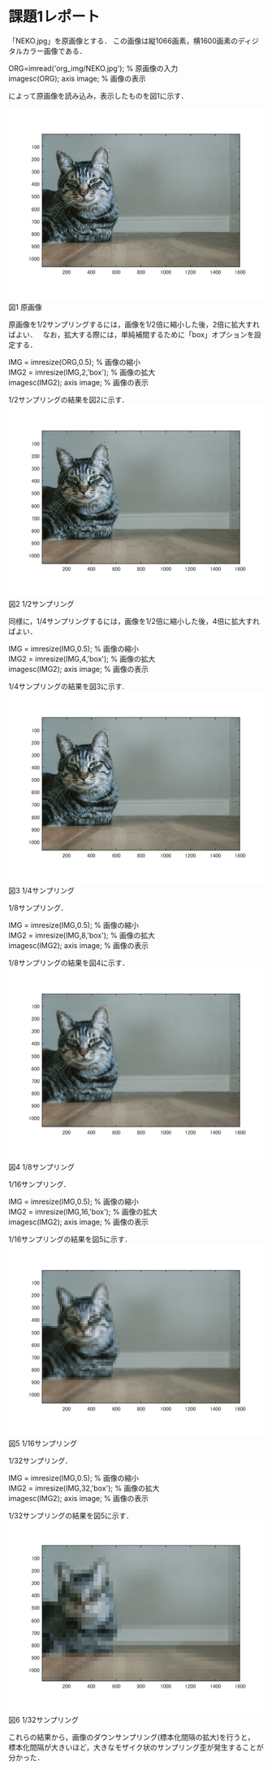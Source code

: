 # 課題1レポート

「NEKO.jpg」を原画像とする．
この画像は縦1066画素，横1600画素のディジタルカラー画像である．

ORG=imread('org_img/NEKO.jpg'); % 原画像の入力  
imagesc(ORG); axis image; % 画像の表示  

によって原画像を読み込み，表示したものを図1に示す．

![図1 原画像](https://github.com/tainak/lecture_image_processing/blob/master/repo_img/kadai1_0.png)  
図1 原画像  

原画像を1/2サンプリングするには，画像を1/2倍に縮小した後，2倍に拡大すればよい．  
なお，拡大する際には，単純補間するために「box」オプションを設定する．  

IMG = imresize(ORG,0.5); % 画像の縮小  
IMG2 = imresize(IMG,2,'box'); % 画像の拡大  
imagesc(IMG2); axis image; % 画像の表示  

1/2サンプリングの結果を図2に示す．  
![図2 1/2サンプリング](https://github.com/tainak/lecture_image_processing/blob/master/repo_img/kadai1_1.png)  
図2 1/2サンプリング  

同様に，1/4サンプリングするには，画像を1/2倍に縮小した後，4倍に拡大すればよい．  

IMG = imresize(IMG,0.5); % 画像の縮小  
IMG2 = imresize(IMG,4,'box'); % 画像の拡大  
imagesc(IMG2); axis image; % 画像の表示  

1/4サンプリングの結果を図3に示す.  
![図3 1/4サンプリング](https://github.com/tainak/lecture_image_processing/blob/master/repo_img/kadai1_2.png)  
図3 1/4サンプリング  

1/8サンプリング．  

IMG = imresize(IMG,0.5); % 画像の縮小  
IMG2 = imresize(IMG,8,'box'); % 画像の拡大  
imagesc(IMG2); axis image; % 画像の表示  

1/8サンプリングの結果を図4に示す．  
![図4 1/8サンプリング](https://github.com/tainak/lecture_image_processing/blob/master/repo_img/kadai1_3.png)  
図4 1/8サンプリング  

1/16サンプリング．  

IMG = imresize(IMG,0.5); % 画像の縮小  
IMG2 = imresize(IMG,16,'box'); % 画像の拡大  
imagesc(IMG2); axis image; % 画像の表示  

1/16サンプリングの結果を図5に示す．  
![図5 1/16サンプリング](https://github.com/tainak/lecture_image_processing/blob/master/repo_img/kadai1_4.png)  
図5 1/16サンプリング  

1/32サンプリング．  

IMG = imresize(IMG,0.5); % 画像の縮小  
IMG2 = imresize(IMG,32,'box'); % 画像の拡大  
imagesc(IMG2); axis image; % 画像の表示  

1/32サンプリングの結果を図5に示す．  
![図6 1/32サンプリング](https://github.com/tainak/lecture_image_processing/blob/master/repo_img/kadai1_5.png)  
図6 1/32サンプリング  

これらの結果から，画像のダウンサンプリング(標本化間隔の拡大)を行うと，  
標本化間隔が大きいほど，大きなモザイク状のサンプリング歪が発生することが分かった．  
